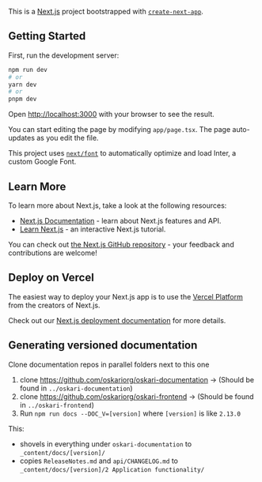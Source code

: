 This is a [Next.js](https://nextjs.org/) project bootstrapped with [`create-next-app`](https://github.com/vercel/next.js/tree/canary/packages/create-next-app).

## Getting Started

First, run the development server:

```bash
npm run dev
# or
yarn dev
# or
pnpm dev
```

Open [http://localhost:3000](http://localhost:3000) with your browser to see the result.

You can start editing the page by modifying `app/page.tsx`. The page auto-updates as you edit the file.

This project uses [`next/font`](https://nextjs.org/docs/basic-features/font-optimization) to automatically optimize and load Inter, a custom Google Font.

## Learn More

To learn more about Next.js, take a look at the following resources:

- [Next.js Documentation](https://nextjs.org/docs) - learn about Next.js features and API.
- [Learn Next.js](https://nextjs.org/learn) - an interactive Next.js tutorial.

You can check out [the Next.js GitHub repository](https://github.com/vercel/next.js/) - your feedback and contributions are welcome!

## Deploy on Vercel

The easiest way to deploy your Next.js app is to use the [Vercel Platform](https://vercel.com/new?utm_medium=default-template&filter=next.js&utm_source=create-next-app&utm_campaign=create-next-app-readme) from the creators of Next.js.

Check out our [Next.js deployment documentation](https://nextjs.org/docs/deployment) for more details.

## Generating versioned documentation

Clone documentation repos in parallel folders next to this one

1) clone https://github.com/oskariorg/oskari-documentation -> (Should be found in `../oskari-documentation`)
2) clone https://github.com/oskariorg/oskari-frontend -> (Should be found in `../oskari-frontend`)
3) Run `npm run docs --DOC_V=[version]` where `[version]` is like `2.13.0`

This:
- shovels in everything under `oskari-documentation` to `_content/docs/[version]/`
- copies `ReleaseNotes.md` and `api/CHANGELOG.md` to  `_content/docs/[version]/2 Application functionality/`
